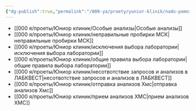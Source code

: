 ```yaml
---
{"dg-publish":true,"permalink":"/000-ya/proety/yunior-klinik/nado-pomnit/"}
---
```



- [[000 я/проеты/Юниор клиник/Особые анализы\|Особые анализы]]
- [[000 я/проеты/Юниор клиник/неправильные пробирки МСК\|неправильные пробирки МСК]]
- [[000 я/проеты/Юниор клиник/исключения выбора лаборатории\|исключения выбора лаборатории]]
- [[000 я/проеты/Юниор клиник/общие правила выбора лаборатории\|общие правила выбора лаборатории]]
- [[000 я/проеты/Юниор клиник/несотвотствие запросов и анализов в ЛАБКВЕСТ\|несотвотствие запросов и анализов в ЛАБКВЕСТ]]
- [[000 я/проеты/Юниор клиник/отправка анализов Хмс\|отправка анализов Хмс]]
- [[000 я/проеты/Юниор клиник/прием  анализов ХМС\|прием  анализов ХМС]]


